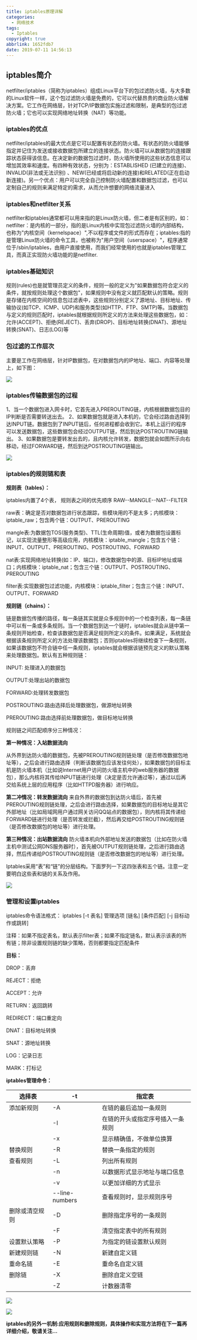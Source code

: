 ```yaml
---
title: iptables原理详解
categories:
  - 网络技术
tags:
  - Iptables
copyright: true
abbrlink: 1652fdb7
date: 2019-07-11 14:56:13
---
```


## **iptables简介**

netfilter/iptables（简称为iptables）组成Linux平台下的包过滤防火墙，与大多数的Linux软件一样，这个包过滤防火墙是免费的，它可以代替昂贵的商业防火墙解决方案。它工作在网络层，针对TCP/IP数据包实施过滤和限制，是典型的包过滤防火墙；它也可以实现网络地址转换（NAT）等功能。

<!--more-->

### **iptables的优点**

netfilter/iptables的最大优点是它可以配置有状态的防火墙。有状态的防火墙能够指定并记住为发送或接收数据包所建立的连接状态。防火墙可以从数据包的连接跟踪状态获得该信息。在决定新的数据包过滤时，防火墙所使用的这些状态信息可以增加其效率和速度。有四种有效状态，分别为：ESTABLISHED (已建立的连接)、INVALID(非法或无法识别) 、NEW(已经或将启动新的连接)和RELATED(正在启动新连接)。另一个优点：用户可以完全自己控制防火墙配置和数据包过滤，也可以定制自己的规则来满足特定的需求，从而允许想要的网络流量进入

### **iptables和netfilter关系**

netfilter和iptables通常都可以用来指的是Linux防火墙，但二者是有区别的，如：netfilter：是内核的一部分，指的是Linux内核中实现包过滤防火墙的内部结构，也称为"内核空间（kernelspace）",不以程序或文件的形式而存在；iptables:指的是管理Linux防火墙的命令工具，也被称为"用户空间（userspace）"，程序通常位于/sbin/iptables，由用户直接使用，而我们经常使用的也就是iptables管理工具，而真正实现防火墙功能的是netfilter.

### **iptables基础知识**

规则(rules)也是就管理员定义的条件，规则一般的定义为"如果数据包符合定义的条件，就按规则处理这个数据包"，如果规则中没有定义就匹配默认的策略。规则是存储在内核空间的信息包过滤表中，这些规则分别定义了源地址、目标地址、传输协议(如TCP、ICMP、UDP)和服务类型(如HTTP、FTP、SMTP)等。当数据包与定义的规则匹配时，iptables就根据规则所定义的方法来处理这些数据包，如：允许(ACCEPT)、拒绝(REJECT)、丢弃(DROP)、目标地址转换(DNAT)、源地址转换(SNAT)、日志(LOG)等

### **包过滤的工作层次**

   主要是工作在网络层，针对IP数据包，在对数据包内的IP地址、端口、内容等处理上，如下图：

![](iptables原理详解/1.png)

### **iptables传输数据包的过程**

1、当一个数据包进入网卡时，它首先进入PREROUTING链，内核根据数据包目的IP判断是否需要转送出去。 
2、如果数据包就是进入本机的，它会经过路由选择到达INPUT链。数据包到了INPUT链后，任何进程都会收到它。本机上运行的程序可以发送数据包，这些数据包会经过OUTPUT链，然后到达POSTROUTING链输出。 
3、如果数据包是要转发出去的，且内核允许转发，数据包就会如图所示向右移动，经过FORWARD链，然后到达POSTROUTING链输出。

![](iptables原理详解/2.png)

### **iptables的规则链和表**

**规则表（tables）：**

iptables内置了4个表， 规则表之间的优先顺序   RAW--MANGLE--NAT--FILTER

raw表：确定是否对数据包进行状态跟踪，些模块用的不是太多；内核模块：iptable_raw；包含两个链：OUTPUT、PREROUTING

mangle表:为数据包TOS(服务类型)、TTL(生命周期)值，或者为数据包设置标记，以实现流量整形等高级应用，内核模块：iptable_mangle；包含五个链：INPUT、OUTPUT、PREROUTING、POSTROUTING、FORWARD

nat表:实现网络地址转换(如：IP、端口)，修改数据包中的源、目标IP地址或端口；内核模块：iptable_nat；包含三个链：OUTPUT、POSTROUTING、PREROUTING

filter表:实现数据包过滤功能，内核模块：iptable_filter；包含三个链：INPUT、OUTPUT、FORWARD

**规则链（chains）：**

​     链是数据包传播的路径，每一条链其实就是众多规则中的一个检查列表，每一条链中可以有一条或多条规则。当一个数据包到达一个链时，iptables就会从链中第一条规则开始检查，检查该数据包是否满足规则所定义的条件。如果满足，系统就会根据该条规则所定义的方法处理该数据包；否则iptables将继续检查下一条规则，如果该数据包不符合链中任一条规则，iptables就会根据该链预先定义的默认策略来处理数据包。默认有五种规则链：

INPUT: 处理进入的数据包

OUTPUT:处理出站的数据包

FORWARD:处理转发数据包

POSTROUTING:路由选择后处理数据包，做源地址转换

PREROUTING:路由选择前处理数据包，做目标地址转换

规则链之间匹配顺序分三种情况：

**第一种情况：入站数据流向**

   从外界到达防火墙的数据包，先被PREROUTING规则链处理（是否修改数据包地址等），之后会进行路由选择（判断该数据包应该发往何处），如果数据包的目标主机是防火墙本机（比如说Internet用户访问防火墙主机中的web服务器的数据包），那么内核将其传给INPUT链进行处理（决定是否允许通过等），通过以后再交给系统上层的应用程序（比如HTTPD服务器）进行响应。

**第二冲情况：转发数据流向**
   来自外界的数据包到达防火墙后，首先被PREROUTING规则链处理，之后会进行路由选择，如果数据包的目标地址是其它外部地址（比如局域网用户通过网关访问QQ站点的数据包），则内核将其传递给FORWARD链进行处理（是否转发或拦截），然后再交给POSTROUTING规则链（是否修改数据包的地址等）进行处理。

**第三种情况：出站数据流向**
    防火墙本机向外部地址发送的数据包（比如在防火墙主机中测试公网DNS服务器时），首先被OUTPUT规则链处理，之后进行路由选择，然后传递给POSTROUTING规则链（是否修改数据包的地址等）进行处理。

   Iptables采用“表”和“链”的分层结构。下面罗列一下这四张表和五个链。注意一定要明白这些表和链的关系及作用。

![](iptables原理详解/3.png)

### **管理和设置iptables**

iptables命令语法格式： iptables [-t 表名] 管理选项 [链名] [条件匹配] [-j 目标动作或跳转]

注释：如果不指定表名，默认表示filter表；如果不指定链名，默认表示该表的所有链；除非设置规则链的缺少策略，否则都要指定匹配条件

**目标：**

   DROP：丢弃

   REJECT：拒绝

   ACCEPT：允许

   RETURN：返回跳转

   REDIRECT：端口重定向

   DNAT：目标地址转换

   SNAT：源地址转换

   LOG：记录日志

   MARK：打标记

**iptables管理命令：**

| 选择表         | -t             | 指定表                           |
| -------------- | -------------- | -------------------------------- |
| 添加新规则     | -A             | 在链的最后追加一条规则           |
|                | -I             | 在链的开头或指定序号插入一条规则 |
|                | -x             | 显示精确值，不做单位换算         |
| 替换规则       | -R             | 替换一条指定的规则               |
| 查看规则       | -L             | 列出所有规则                     |
|                | -n             | 以数据形式显示地址与端口信息     |
|                | -v             | 以更加详细的方式显示             |
|                | --line-numbers | 查看规则时，显示规则序号         |
| 删除或清空规则 | -D             | 删除指定序号的一条规则           |
|                | -F             | 清空指定表中的所有规则           |
| 设置默认策略   | -P             | 为指定的链设置默认规则           |
| 新建规则链     | -N             | 新建自定义链                     |
| 重命名链       | -E             | 重命名自定义链                   |
| 删除链         | -X             | 删除自定义空链                   |
|                | -Z             | 计数器清零                       |

![](iptables原理详解/4.png)

![](iptables原理详解/5.png)

   **iptables的另外一机制:应用规则和删除规则，具体操作和实现方法将在下一篇再详细介绍，敬请关注...**

